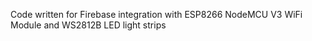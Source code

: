 Code written for Firebase integration with ESP8266 NodeMCU V3 WiFi Module and WS2812B LED light strips
